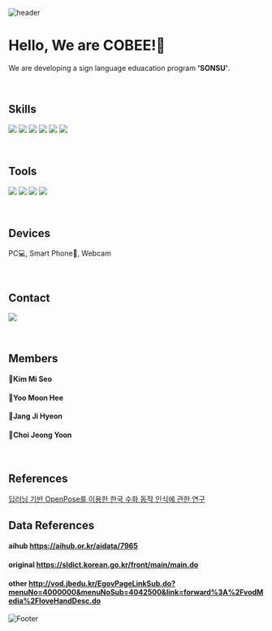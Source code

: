 ![header](https://capsule-render.vercel.app/api?type=waving&color=timeGradient&height=300&section=header&text=SONSU%20&fontSize=90)
# Hello, We are COBEE!👋

We are developing a sign language eduacation program **'SONSU'**.

<!-- 공식 로고 색상과 정확한 로고 이름 모아보는 사이트 : https://simpleicons.org/ -->
<!-- <img src="https://img.shields.io/badge/이름-색상코드?style=flat&logo=로고명&logoColor=FFFFFF"/> -->

<br/>

## Skills
<img src="https://img.shields.io/badge/TensorFlow-FF6F00?style=flat&logo=TensorFlow&logoColor=FFFFFF"/> <img src="https://img.shields.io/badge/Keras-D00000?style=flat&logo=Keras&logoColor=FFFFFF"/> <img src="https://img.shields.io/badge/React-61DAFB?style=flat&logo=react&logoColor=FFFFFF"/> <img src="https://img.shields.io/badge/Kotlin-7F52FF?style=flat&logo=Kotlin&logoColor=FFFFFF"/> 
<img src="https://img.shields.io/badge/Spring Boot-6DB33F?style=flat&logo=Spring Boot&logoColor=FFFFFF"/> <img src="https://img.shields.io/badge/Mysql-7F52FF?style=flat&logo=Mysql&logoColor=FFFFFF"/> 

<br/>

## Tools
<img src="https://img.shields.io/badge/Anaconda-44A833?style=flat&logo=anaconda&logoColor=FFFFFF"/> <img src="https://img.shields.io/badge/Colab-F9AB00?style=flat&logo=Google Colab&logoColor=FFFFFF"/> <img src="https://img.shields.io/badge/Visual Studio Code-007ACC?style=flat&logo=Visual Studio Code&logoColor=FFFFFF"/>
<img src="https://img.shields.io/badge/Intellij IDEA-000000?style=flat&logo=Intellij IDEA&logoColor=FFFFFF"/>

<br/>

## Devices
PC💻, Smart Phone📱, Webcam

<br/>

## Contact
[![](https://img.shields.io/badge/-gmail-grey?logo=gmail)](mailto:"teamcobee@gmail.com")

<br/>

## Members
#### 🌟Kim Mi Seo 
#### 🌟Yoo Moon Hee
#### 🌟Jang Ji Hyeon
#### 🌟Choi Jeong Yoon

<br/>

## References
[딥러닝 기반 OpenPose를 이용한 한국 수화 동작 인식에 관한 연구](http://journal.dcs.or.kr/_PR/view/?aidx=29041&bidx=2548)

## Data References
#### aihub https://aihub.or.kr/aidata/7965
#### original https://sldict.korean.go.kr/front/main/main.do
#### other http://vod.jbedu.kr/EgovPageLinkSub.do?menuNo=4000000&menuNoSub=4042500&link=forward%3A%2FvodMedia%2FloveHandDesc.do


![Footer](https://capsule-render.vercel.app/api?type=waving&color=timeGradient&height=200&section=footer)
